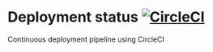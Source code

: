 # Deployment status [![CircleCI](https://circleci.com/gh/mtaracha/cd-pipeline/tree/release%2Fcontinuous.svg?style=svg)](https://circleci.com/gh/mtaracha/cd-pipeline/tree/release%2Fcontinuous)
Continuous deployment pipeline using CircleCI

